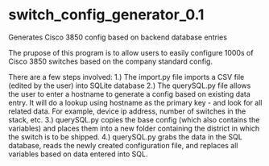 # switch_config_generator_0.1
Generates Cisco 3850 config based on backend database entries 

The prupose of this program is to allow users to easily configure 1000s of Cisco 3850 switches based on the company standard config. 

There are a few steps involved:
1.) The import.py file imports a CSV file (edited by the user) into SQLite database
2.) The querySQL.py file allows the user to enter a hostname to generate a config based on existing data entry. It will do a lookup using hostname as the primary key - and look for all related data. For example, device ip address, number of switches in the stack, etc. 
3.) querySQL.py copies the base config (which also contains the variables) and places them into a new folder containing the district in which the switch is to be shipped. 
4.) querySQL.py grabs the data in the SQL database, reads the newly created configuration file, and replaces all variables based on data entered into SQL. 
